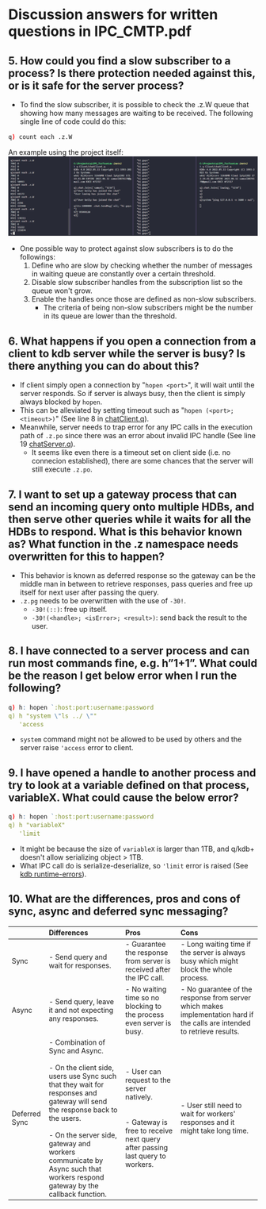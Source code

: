 # Discussion answers for written questions in IPC_CMTP.pdf

## 5. How could you find a slow subscriber to a process? Is there protection needed against this, or is it safe for the server process?
- To find the slow subscriber, it is possible to check the .z.W queue that showing how many messages are waiting to be received. The following single line of code could do this:

```q
q) count each .z.W
```

An example using the project itself: ![SlowSubscribers](Images/SlowSubscriber.png)

- One possible way to protect against slow subscribers is to do the followings:
    1. Define who are slow by checking whether the number of messages in waiting queue are constantly over a certain threshold.
    2. Disable slow subscriber handles from the subscription list so the queue won't grow. 
    3. Enable the handles once those are defined as non-slow subscribers.
       - The criteria of being non-slow subscribers might be the number in its queue are lower than the threshold.

## 6. What happens if you open a connection from a client to kdb server while the server is busy? Is there anything you can do about this?
- If client simply open a connection by "`hopen <port>`", it will wait until the server responds. So if server is always busy, then the client is simply always blocked by `hopen`.
- This can be alleviated by setting timeout such as "`hopen (<port>; <timeout>)`" (See line 8 in [chatClient.q](../Client/chatClient.q)).
- Meanwhile, server needs to trap error for any IPC calls in the execution path of `.z.po` since there was an error about invalid IPC handle (See line 19 [chatServer.q](../Server/logging.q)).
  - It seems like even there is a timeout set on client side (i.e. no connecion established), there are some chances that the server will still execute `.z.po`.

## 7. I want to set up a gateway process that can send an incoming query onto multiple HDBs, and then serve other queries while it waits for all the HDBs to respond. What is this behavior known as? What function in the .z namespace needs overwritten for this to happen?
- This behavior is known as deferred response so the gateway can be the middle man in between to retrieve responses, pass queries and free up itself for next user after passing the query.
- `.z.pg` needs to be overwritten with the use of `-30!`.
  - `-30!(::)`: free up itself.
  - `-30!(<handle>; <isError>; <result>)`: send back the result to the user.

## 8. I have connected to a server process and can run most commands fine, e.g. h”1+1”. What could be the reason I get below error when I run the following?

```q
q) h: hopen `:host:port:username:password
q) h "system \"ls ../ \""
   'access
```

- `system` command might not be allowed to be used by others and the server raise `'access` error to client.

## 9. I have opened a handle to another process and try to look at a variable defined on that process, variableX. What could cause the below error?

```q
q) h: hopen `:host:port:username:password
q) h "variableX"
   'limit
```

- It might be because the size of `variableX` is larger than 1TB, and q/kdb+ doesn't allow serializing object > 1TB.
- What IPC call do is serialize-deserialize, so `'limit` error is raised (See [kdb runtime-errors](https://code.kx.com/q/basics/errors/#runtime-errors)).

## 10. What are the differences, pros and cons of sync, async and deferred sync messaging?
|               |Differences                                                        |Pros           |Cons           |
|:--------------|:------------------------------------------------------------------|:--------------|:--------------|
|Sync           |- Send query and wait for responses.                                 |- Guarantee the response from server is received after the IPC call.              |- Long waiting time if the server is always busy which might block the whole process.              |
|Async          |- Send query, leave it and not expecting any responses.              |- No waiting time so no blocking to the process even server is busy.              |- No guarantee of the response from server which makes implementation hard if the calls are intended to retrieve results.              |
|Deferred Sync  |- Combination of Sync and Async. </br></br> - On the client side, users use Sync such that they wait for responses and gateway will send the response back to the users. </br></br> - On the server side, gateway and workers communicate by Async such that workers respond gateway by the callback function.                                      |- User can request to the server natively. </br></br></br> - Gateway is free to receive next query after passing last query to workers.             |- User still need to wait for workers' responses and it might take long time.              |
